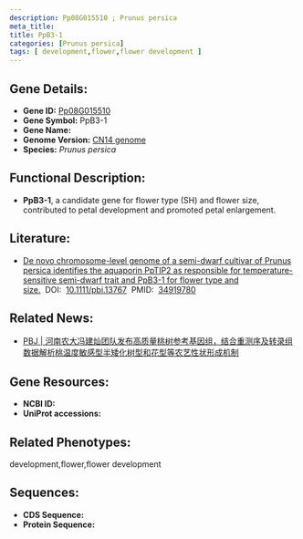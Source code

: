 ```yaml
---
description: Pp08G015510 ; Prunus persica
meta_title:
title: PpB3-1
categories: [Prunus persica]
tags: [ development,flower,flower development ]
---
```


## Gene Details:
- **Gene ID:**	[Pp08G015510]()
- **Gene Symbol:** PpB3-1
- **Gene Name:** 
- **Genome Version:** [CN14 genome ]()
- **Species:** *Prunus persica*

## Functional Description:
   - **PpB3-1**, a candidate gene for flower type (SH) and flower size, contributed to petal development and promoted petal enlargement.

## Literature:
   - [De novo chromosome-level genome of a semi-dwarf cultivar of Prunus persica identifies the aquaporin PpTIP2 as responsible for temperature-sensitive semi-dwarf trait and PpB3-1 for flower type and size.]( https://onlinelibrary.wiley.com/doi/10.1111/pbi.13767)&nbsp;&nbsp;DOI:&nbsp;&nbsp;[10.1111/pbi.13767](https://onlinelibrary.wiley.com/doi/10.1111/pbi.13767)&nbsp;&nbsp;PMID:&nbsp;&nbsp;[34919780](https://pubmed.ncbi.nlm.nih.gov/34919780/)

## Related News:
   - [PBJ | 河南农大冯建灿团队发布高质量桃树参考基因组，结合重测序及转录组数据解析桃温度敏感型半矮化树型和花型等农艺性状形成机制](https://mp.weixin.qq.com/s?__biz=Mzg3MDEwNDEyMg==&mid=2247522508&idx=1&sn=3f01b3098684d29d0afb44c14598eca6&chksm=ce903599f9e7bc8fa489e02389031682e2cfbb02d162ddb1f1c9b0c09749955964510a4cb3ab&scene=27#wechat_redirect)

## Gene Resources:
- **NCBI ID:** [](https://www.ncbi.nlm.nih.gov/gene/?term=)
- **UniProt accessions:** [](https://www.uniprot.org/uniprotkb//entry)

## Related Phenotypes:
development,flower,flower development

## Sequences:
- **CDS Sequence:**
- **Protein Sequence:**
